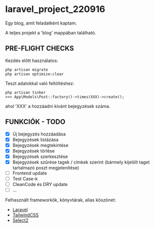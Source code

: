 # laravel_project_220916

Egy blog, amit feladatként kaptam.

A teljes projekt a 'blog' mappában található.

## PRE-FLIGHT CHECKS

Kezdés előtt használatos:

```
php artisan migrate
php artisan optimize:clear
```

Teszt adatokkal való feltöltéshez:

```
php artisan tinker
>>> App\Models\Post::factory()->times(XXX)->create();
```

ahol 'XXX' a hozzáadni kívánt bejegyzések száma.

## FUNKCIÓK - TODO

- [x] Új bejegyzés hozzáadása
- [x] Bejegyzések listázása
- [x] Bejegyzések megtekintése
- [x] Bejegyzések törlése
- [x] Bejegyzések szerkesztése
- [x] Bejegyzések szűrése tagek / címkek szerint (bármely kijelölt taget tartalmazó poszt megjelenítése)
- [ ] Frontend update
- [ ] Test Case-k
- [ ] CleanCode és DRY update
- [ ] ...

Felhasznált frameworkök, könyvtárak, alias köszönet:
- [Laravel](https://laravel.com/)
- [TailwindCSS](https://tailwindcss.com/)
- [Select2](https://select2.org/)
